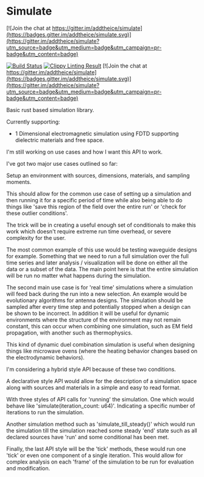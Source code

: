 # Simulate

[![Join the chat at https://gitter.im/addtheice/simulate](https://badges.gitter.im/addtheice/simulate.svg)](https://gitter.im/addtheice/simulate?utm_source=badge&utm_medium=badge&utm_campaign=pr-badge&utm_content=badge)

[![Build Status](https://travis-ci.org/addtheice/simulate.svg?branch=master)](https://travis-ci.org/addtheice/simulate) [![Clippy Linting Result](http://clippy.bashy.io/github/addtheice/simulate/master/badge.svg)](http://clippy.bashy.io/github/addtheice/simulate/master/log)
 [![Join the chat at https://gitter.im/addtheice/simulate](https://badges.gitter.im/addtheice/simulate.svg)](https://gitter.im/addtheice/simulate?utm_source=badge&utm_medium=badge&utm_campaign=pr-badge&utm_content=badge)
 
Basic rust based simulation library.

Currently supporting:
  * 1 Dimensional electromagnetic simulation using FDTD supporting dielectric
  materials and free space.

I'm still working on use cases and how I want this API to work.

I've got two major use cases outlined so far:

Setup an environment with sources, dimensions, materials, and sampling moments.

This should allow for the common use case of setting up a simulation and then
running it for a specific period of time  while also being able to do things
like 'save this region of the field over the entire run' or
'check for these outlier conditions'.

The trick will be in creating a useful enough set of conditionals to make this
work which doesn't require extreme run time overhead, or severe complexity for
the user.

The most common example of this use would be testing waveguide designs for
example. Something that we need to run a full simulation over the full time
series and later analysis / visualization will be done on either all the data
or a subset of the data. The main point here is that the entire simulation
will be run no matter what happens during the simulation.

The second main use case is for 'real time' simulations where a simulation will
feed back during the run into a new selection. An example would be evolutionary
algorithms for antenna designs. The simulation should be sampled after every
time step and potentially stopped when a design can be shown to be incorrect. In
addition it will be useful for dynamic environments where the structure of the
environment may not remain constant, this can occur when combining one
simulation, such as EM field propagation, with another such as thermophysics.

This kind of dynamic duel combination simulation is useful when designing
things like microwave ovens (where the heating behavior changes based on the
  electrodynamic behaviors).

I'm considering a hybrid style API because of these two conditions.

A declarative style API would allow for the description of a simulation space
along with sources and materials in a simple and easy to read format.

With three styles of API calls for 'running' the simulation. One which would
behave like 'simulate(iteration_count: u64)'. Indicating a specific number of
iterations to run the simulation.

Another simulation method such as 'simulate_till_steady()' which would run the
simulation till the simulation reached some steady 'end' state such as all
declared sources have 'run' and some conditional has been met.

Finally, the last API style will be the 'tick' methods, these would run one
'tick' or even one component of a single iteration. This would allow for complex
analysis on each 'frame' of the simulation to be run for evaluation and
modification.
